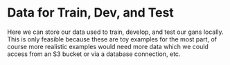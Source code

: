 # Data for Train, Dev, and Test

Here we can store our data used to train, develop, and test our gans locally. This is only feasible because these are toy examples for the most part, of course more realistic examples would need more data which we could access from an S3 bucket or via a database connection, etc. 